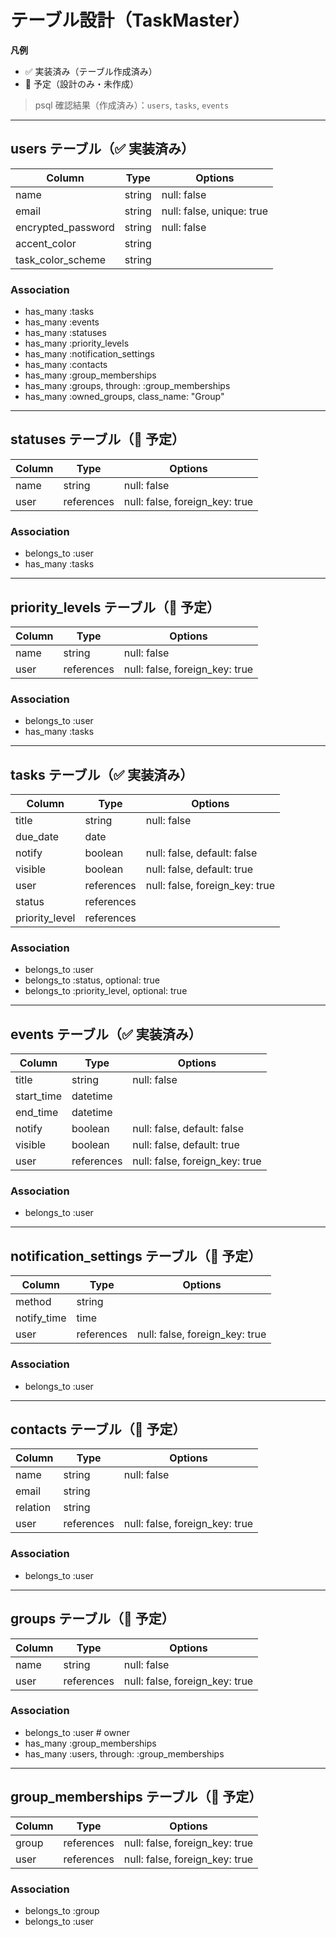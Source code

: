 # テーブル設計（TaskMaster）

**凡例**  
- ✅ 実装済み（テーブル作成済み）  
- 🧭 予定（設計のみ・未作成）

> psql 確認結果（作成済み）：`users`, `tasks`, `events`

---

## users テーブル（✅ 実装済み）

| Column             | Type   | Options                          |
|--------------------|--------|----------------------------------|
| name               | string | null: false                      |
| email              | string | null: false, unique: true        |
| encrypted_password | string | null: false                      |
| accent_color       | string |                                  |
| task_color_scheme  | string |                                  |

### Association
- has_many :tasks
- has_many :events
- has_many :statuses
- has_many :priority_levels
- has_many :notification_settings
- has_many :contacts
- has_many :group_memberships
- has_many :groups, through: :group_memberships
- has_many :owned_groups, class_name: "Group"

---

## statuses テーブル（🧭 予定）

| Column  | Type       | Options                         |
|---------|------------|----------------------------------|
| name    | string     | null: false                     |
| user    | references | null: false, foreign_key: true  |

### Association
- belongs_to :user
- has_many :tasks

---

## priority_levels テーブル（🧭 予定）

| Column | Type       | Options                         |
|--------|------------|----------------------------------|
| name   | string     | null: false                     |
| user   | references | null: false, foreign_key: true  |

### Association
- belongs_to :user
- has_many :tasks

---

## tasks テーブル（✅ 実装済み）

| Column          | Type       | Options                         |
|-----------------|------------|----------------------------------|
| title           | string     | null: false                     |
| due_date        | date       |                                  |
| notify          | boolean    | null: false, default: false     |
| visible         | boolean    | null: false, default: true      |
| user            | references | null: false, foreign_key: true  |
| status          | references |                                  |
| priority_level  | references |                                  |

### Association
- belongs_to :user
- belongs_to :status, optional: true
- belongs_to :priority_level, optional: true

---

## events テーブル（✅ 実装済み）

| Column     | Type       | Options                         |
|------------|------------|----------------------------------|
| title      | string     | null: false                     |
| start_time | datetime   |                                  |
| end_time   | datetime   |                                  |
| notify     | boolean    | null: false, default: false     |
| visible    | boolean    | null: false, default: true      |
| user       | references | null: false, foreign_key: true  |

### Association
- belongs_to :user

---

## notification_settings テーブル（🧭 予定）

| Column      | Type       | Options                         |
|-------------|------------|----------------------------------|
| method      | string     |                                  |
| notify_time | time       |                                  |
| user        | references | null: false, foreign_key: true  |

### Association
- belongs_to :user

---

## contacts テーブル（🧭 予定）

| Column    | Type       | Options                         |
|-----------|------------|----------------------------------|
| name      | string     | null: false                     |
| email     | string     |                                  |
| relation  | string     |                                  |
| user      | references | null: false, foreign_key: true  |

### Association
- belongs_to :user

---

## groups テーブル（🧭 予定）

| Column | Type       | Options                         |
|--------|------------|----------------------------------|
| name   | string     | null: false                     |
| user   | references | null: false, foreign_key: true  | <!-- owner -->

### Association
- belongs_to :user  # owner
- has_many :group_memberships
- has_many :users, through: :group_memberships

---

## group_memberships テーブル（🧭 予定）

| Column | Type       | Options                         |
|--------|------------|----------------------------------|
| group  | references | null: false, foreign_key: true  |
| user   | references | null: false, foreign_key: true  |

### Association
- belongs_to :group
- belongs_to :user
